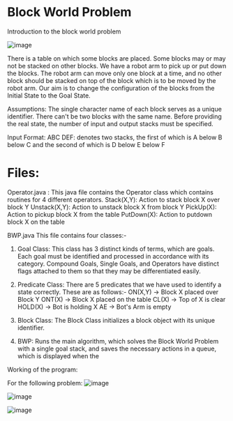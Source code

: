 # Block World Problem

Introduction to the block world problem

![image](https://user-images.githubusercontent.com/54510650/170856153-d6f39a0d-7142-47e4-9f31-33338be0bd6a.png)

There is a table on which some blocks are placed. Some blocks may or may not be
stacked on other blocks. We have a robot arm to pick up or put down the blocks. The
robot arm can move only one block at a time, and no other block should be stacked on
top of the block which is to be moved by the robot arm.
Our aim is to change the configuration of the blocks from the Initial State to the Goal
State.

Assumptions: 
The single character name of each block serves as a unique identifier. There can't be
two blocks with the same name.
Before providing the real state, the number of input and output stacks must be specified.

Input Format:
ABC DEF: denotes two stacks, the first of which is A below B below C and the second
of which is D below E below F

# Files:

Operator.java :
This java file contains the Operator class which contains routines for 4 different
operators.
Stack(X,Y): Action to stack block X over block Y
Unstack(X,Y): Action to unstack block X from block Y
PickUp(X): Action to pickup block X from the table
PutDown(X): Action to putdown block X on the table

BWP.java
This file contains four classes:-

1. Goal Class: This class has 3 distinct kinds of terms, which are goals. Each goal must
be identified and processed in accordance with its category. Compound Goals, Single
Goals, and Operators have distinct flags attached to them so that they may be
differentiated easily.

2. Predicate Class: There are 5 predicates that we have used to identify a state
correctly. These are as follows:-
ON(X,Y) -> Block X placed over Block Y
ONT(X) -> Block X placed on the table
CL(X) -> Top of X is clear
HOLD(X) -> Bot is holding X AE -> Bot's Arm is empty

3. Block Class: The Block Class initializes a block object with its unique identifier.

4. BWP: Runs the main algorithm, which solves the Block World Problem with a single
goal stack, and saves the necessary actions in a queue, which is displayed when the


Working of the program:

For the following problem:
![image](https://user-images.githubusercontent.com/54510650/170856278-c20f567b-7825-4a0c-a8ec-1c39f35cfbd7.png)

![image](https://user-images.githubusercontent.com/54510650/170856239-edc4fda3-3f19-4615-88bb-25cf6832dcad.png)

![image](https://user-images.githubusercontent.com/54510650/170856261-869cdb46-b3a3-483a-a102-d182a9cfacba.png)


